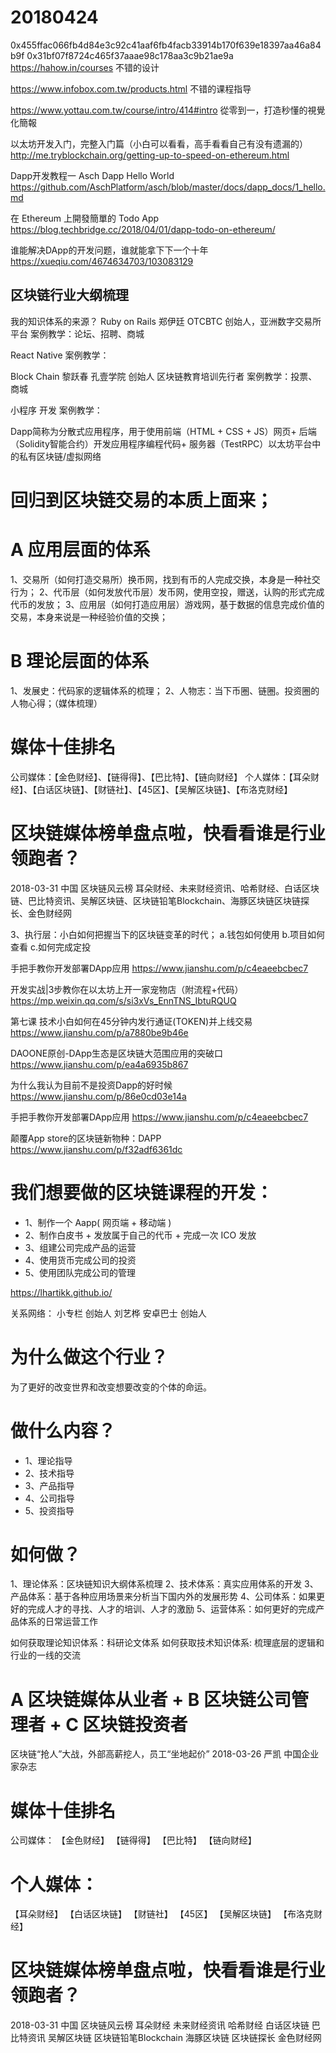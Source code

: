 # 20180424
0x455ffac066fb4d84e3c92c41aaf6fb4facb33914b170f639e18397aa46a84b9f
0x31bf07f8724c465f37aaae98c178aa3c9b21ae9a
https://hahow.in/courses
不错的设计

https://www.infobox.com.tw/products.html
不错的课程指导

https://www.yottau.com.tw/course/intro/414#intro
從零到一，打造秒懂的視覺化簡報

以太坊开发入门，完整入门篇（小白可以看看，高手看看自己有没有遗漏的）
http://me.tryblockchain.org/getting-up-to-speed-on-ethereum.html

Dapp开发教程一 Asch Dapp Hello World
https://github.com/AschPlatform/asch/blob/master/docs/dapp_docs/1_hello.md

在 Ethereum 上開發簡單的 Todo App
https://blog.techbridge.cc/2018/04/01/dapp-todo-on-ethereum/

谁能解决DApp的开发问题，谁就能拿下下一个十年
https://xueqiu.com/4674634703/103083129

## 区块链行业大纲梳理

我的知识体系的来源？
Ruby on Rails 郑伊廷 OTCBTC 创始人，亚洲数字交易所平台
案例教学：论坛、招聘、商城

React Native
案例教学：  

Block Chain 黎跃春 孔壹学院 创始人 区块链教育培训先行者
案例教学：投票、商城

小程序 开发
案例教学：

Dapp简称为分散式应用程序，用于使用前端（HTML + CSS + JS）网页+ 后端（Solidity智能合约）开发应用程序编程代码+ 服务器（TestRPC）以太坊平台中的私有区块链/虚拟网络

# 回归到区块链交易的本质上面来；

# A 应用层面的体系

1、交易所（如何打造交易所）换币网，找到有币的人完成交换，本身是一种社交行为；
2、代币层（如何发放代币层）发币网，使用空投，赠送，认购的形式完成代币的发放；
3、应用层（如何打造应用层）游戏网，基于数据的信息完成价值的交易，本身来说是一种经验价值的交换；

# B 理论层面的体系

1、发展史：代码家的逻辑体系的梳理；
2、人物志：当下币圈、链圈。投资圈的人物心得；（媒体梳理）
# 媒体十佳排名
 公司媒体：【金色财经】、【链得得】、【巴比特】、【链向财经】
 个人媒体：【耳朵财经】、【白话区块链】、【财链社】、【45区】、【吴解区块链】、【布洛克财经】

# 区块链媒体榜单盘点啦，快看看谁是行业领跑者？
 2018-03-31 中国 区块链风云榜
 耳朵财经、未来财经资讯、哈希财经、白话区块链、巴比特资讯、吴解区块链、区块链铅笔Blockchain、海豚区块链区块链探长、金色财经网

3、执行层：小白如何把握当下的区块链变革的时代；
  a.钱包如何使用 b.项目如何查看 c.如何完成定投



手把手教你开发部署DApp应用
https://www.jianshu.com/p/c4eaeebcbec7

开发实战|3步教你在以太坊上开一家宠物店（附流程+代码）
https://mp.weixin.qq.com/s/si3xVs_EnnTNS_IbtuRQUQ

第七课 技术小白如何在45分钟内发行通证(TOKEN)并上线交易
https://www.jianshu.com/p/a7880be9b46e

DAOONE原创-DApp生态是区块链大范围应用的突破口
https://www.jianshu.com/p/ea4a6935b867

为什么我认为目前不是投资Dapp的好时候
https://www.jianshu.com/p/86e0cd03e14a

手把手教你开发部署DApp应用
https://www.jianshu.com/p/c4eaeebcbec7

颠覆App store的区块链新物种：DAPP
https://www.jianshu.com/p/f32adf6361dc

# 我们想要做的区块链课程的开发：
- 1、制作一个 Aapp( 网页端 + 移动端 )
- 2、制作白皮书 + 发放属于自己的代币 + 完成一次 ICO 发放
- 3、组建公司完成产品的运营
- 4、使用货币完成公司的投资
- 5、使用团队完成公司的管理

https://lhartikk.github.io/

关系网络：
小专栏 创始人 刘艺桦 安卓巴士 创始人


# 为什么做这个行业？

为了更好的改变世界和改变想要改变的个体的命运。

# 做什么内容？

- 1、理论指导
- 2、技术指导
- 3、产品指导
- 4、公司指导
- 5、投资指导

# 如何做？

1、理论体系：区块链知识大纲体系梳理
2、技术体系：真实应用体系的开发
3、产品体系：基于各种应用场景来分析当下国内外的发展形势
4、公司体系：如果更好的完成人才的寻找、人才的培训、人才的激励
5、运营体系：如何更好的完成产品体系的日常运营工作

如何获取理论知识体系：科研论文体系
如何获取技术知识体系: 梳理底层的逻辑和行业的一线的交流

# A 区块链媒体从业者 + B 区块链公司管理者 + C 区块链投资者

 区块链“抢人”大战，外部高薪挖人，员工“坐地起价”
 2018-03-26 严凯 中国企业家杂志



# 媒体十佳排名
 公司媒体：
【金色财经】
【链得得】
【巴比特】
【链向财经】

# 个人媒体：
【耳朵财经】
【白话区块链】
【财链社】
【45区】
【吴解区块链】
【布洛克财经】

# 区块链媒体榜单盘点啦，快看看谁是行业领跑者？
 2018-03-31 中国 区块链风云榜
 耳朵财经
 未来财经资讯
 哈希财经
 白话区块链
 巴比特资讯
 吴解区块链
 区块链铅笔Blockchain
 海豚区块链
 区块链探长
 金色财经网
